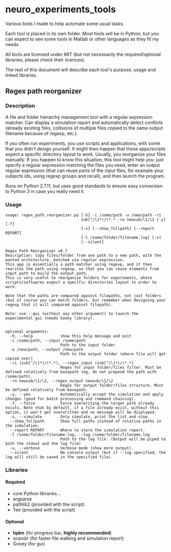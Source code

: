 # neuro_experiments_tools
Various tools I made to help automate some usual tasks.

Each tool is placed in its own folder. Most tools will be in Python, but you can expect to see some tools in Matlab or other languages as they fit my needs.

All tools are licensed under MIT (but not necessarily the required/optional libraries, please check their licences).

The rest of this document will describe each tool's purpose, usage and linked libraries.

## Regex path reorganizer

### Description

A file and folder hierarchy management tool with a regular expression matcher. Can display a simulation report and automatically detect conflicts (already existing files, collisions of multiple files copied to the same output filename because of regexp, etc.).

If you often run experiments, you use scripts and applications, with some that you didn't design yourself. It might then happen that these apps/scripts expect a specific directory layout to work. Usually, you reorganize your files manually. If you happen to know this situation, this tool might help you: just specify a regular expression matching the files you need, enter an output regular expression (that can reuse parts of the input files, for example your subjects ids, using regexp groups and recall), and then launch the program.

Runs on Python 2.7.11, but uses good standards to ensure easy conversion to Python 3 in case you really need it.

### Usage

```
usage: regex_path_reorganizer.py [-h] -i /some/path -o /new/path -ri
                                 sub[^/\]*)/(*.* -ro newsub/\1/\2 [-y] [-f]
                                 [-s] [--show_fullpath] [--report REPORT]
                                 [-l /some/folder/filename.log] [-v]
                                 [--silent]

Regex Path Reorganizer v0.7
Description: Copy files/folder from one path to a new path, with the wanted architecture, matched via regular expression.
This app is essentially a path matcher using regexp, and it then rewrites the path using regexp, so that you can reuse elements from input path to build the output path.
This is very useful to reorganize folders for experiments, where scripts/softwares expect a specific directories layout in order to work.

Note that the paths are compared against filepaths, not just folders (but of course you can match folders, but remember when designing your regexp that it will compared against filepath).

Note: use --gui (without any other argument) to launch the experimental gui (needs Gooey library).
    

optional arguments:
  -h, --help            show this help message and exit
  -i /some/path, --input /some/path
                        Path to the input folder
  -o /new/path, --output /new/path
                        Path to the output folder (where file will get copied over)
  -ri (sub[^/\]*)/(*.*), --regex_input (sub[^/\]*)/(*.*)
                        Regex for input folder/files filter. Must be defined relatively from basepath (eg, do not prepend the path with /some/path).
  -ro newsub/\1/\2, --regex_output newsub/\1/\2
                        Regex for output folder/files structure. Must be defined relatively from basepath.
  -y, --yes             Automatically accept the simulation and apply changes (good for batch processing and command chaining).
  -f, --force           Force overwriting the target path already exists. Note that by default, if a file already exist, without this option, it won't get overwritten and no message will be displayed.
  -s, --simulate        Only simulate, print the list and stop.
  --show_fullpath       Show full paths instead of relative paths in the simulation.
  --report REPORT       Where to store the simulation report.
  -l /some/folder/filename.log, --log /some/folder/filename.log
                        Path to the log file. (Output will be piped to both the stdout and the log file)
  -v, --verbose         Verbose mode (show more output).
  --silent              No console output (but if --log specified, the log will still be saved in the specified file).
```

### Libraries

#### Required

* core Python libraries...
* argparse
* pathlib2 (provided with the script)
* Tee (provided with the script)

#### Optional

* **tqdm** (for progress bar, **highly recommended**)
* scandir (for faster file walking and simulation report)
* Gooey (for gui)